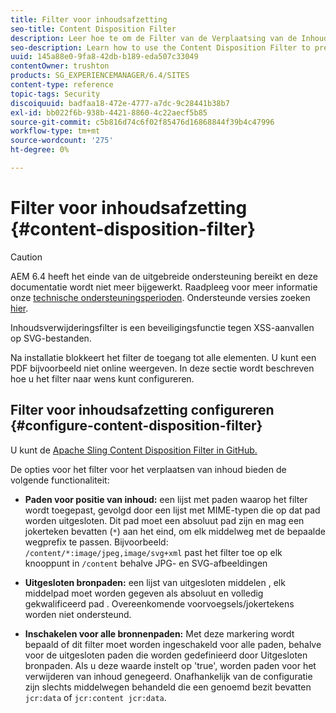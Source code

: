 ```yaml
---
title: Filter voor inhoudsafzetting
seo-title: Content Disposition Filter
description: Leer hoe te om de Filter van de Verplaatsing van de Inhoud te gebruiken om aanvallen van XSS te verhinderen.
seo-description: Learn how to use the Content Disposition Filter to prevent XSS attacks.
uuid: 145a88e0-9fa8-42db-b189-eda507c33049
contentOwner: trushton
products: SG_EXPERIENCEMANAGER/6.4/SITES
content-type: reference
topic-tags: Security
discoiquuid: badfaa18-472e-4777-a7dc-9c28441b38b7
exl-id: bb022f6b-938b-4421-8860-4c22aecf5b85
source-git-commit: c5b816d74c6f02f85476d16868844f39b4c47996
workflow-type: tm+mt
source-wordcount: '275'
ht-degree: 0%

---
```


# Filter voor inhoudsafzetting {#content-disposition-filter}

>[!CAUTION]
>
>AEM 6.4 heeft het einde van de uitgebreide ondersteuning bereikt en deze documentatie wordt niet meer bijgewerkt. Raadpleeg voor meer informatie onze [technische ondersteuningsperioden](https://helpx.adobe.com/support/programs/eol-matrix.html). Ondersteunde versies zoeken [hier](https://experienceleague.adobe.com/docs/).

Inhoudsverwijderingsfilter is een beveiligingsfunctie tegen XSS-aanvallen op SVG-bestanden.

Na installatie blokkeert het filter de toegang tot alle elementen. U kunt een PDF bijvoorbeeld niet online weergeven. In deze sectie wordt beschreven hoe u het filter naar wens kunt configureren.

## Filter voor inhoudsafzetting configureren {#configure-content-disposition-filter}

U kunt de [Apache Sling Content Disposition Filter in GitHub.](https://github.com/apache/sling-org-apache-sling-security/blob/master/src/main/java/org/apache/sling/security/impl/ContentDispositionFilterConfiguration.java)

De opties voor het filter voor het verplaatsen van inhoud bieden de volgende functionaliteit:

* **Paden voor positie van inhoud:** een lijst met paden waarop het filter wordt toegepast, gevolgd door een lijst met MIME-typen die op dat pad worden uitgesloten. Dit pad moet een absoluut pad zijn en mag een jokerteken bevatten (`*`) aan het eind, om elk middelweg met de bepaalde wegprefix te passen. Bijvoorbeeld: `/content/*:image/jpeg,image/svg+xml` past het filter toe op elk knooppunt in `/content` behalve JPG- en SVG-afbeeldingen

* **Uitgesloten bronpaden:** een lijst van uitgesloten middelen , elk middelpad moet worden gegeven als absoluut en volledig gekwalificeerd pad . Overeenkomende voorvoegsels/jokertekens worden niet ondersteund.

* **Inschakelen voor alle bronnenpaden:** Met deze markering wordt bepaald of dit filter moet worden ingeschakeld voor alle paden, behalve voor de uitgesloten paden die worden gedefinieerd door Uitgesloten bronpaden. Als u deze waarde instelt op &#39;true&#39;, worden paden voor het verwijderen van inhoud genegeerd. Onafhankelijk van de configuratie zijn slechts middelwegen behandeld die een genoemd bezit bevatten `jcr:data` of
   `jcr:content jcr:data`.
